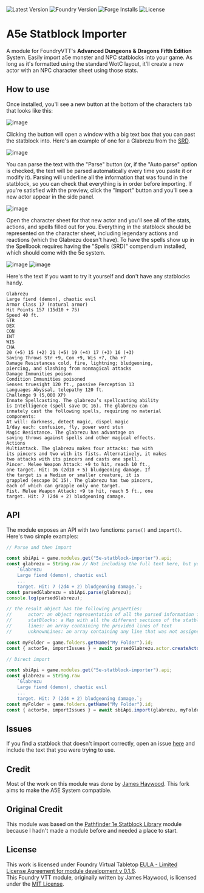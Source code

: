 ![Latest Version](https://img.shields.io/github/v/release/Aioros/5e-statblock-importer?filter=!*-*)
![Foundry Version](https://img.shields.io/endpoint?url=https%3A%2F%2Ffoundryshields.com%2Fversion%3Fstyle%3Dflat%26url%3Dhttps%3A%2F%2Fraw.githubusercontent.com%2FAioros%2F5e-statblock-importer%2Fmain%2Fmodule.json)
![Forge Installs](https://img.shields.io/badge/dynamic/json?label=Forge%20Installs&query=package.installs&suffix=%25&url=https%3A%2F%2Fforge-vtt.com%2Fapi%2Fbazaar%2Fpackage%2F5e-statblock-importer&colorB=blueviolet)
![License](https://img.shields.io/github/license/Aioros/5e-statblock-importer)

# A5e Statblock Importer
A module for FoundryVTT's **Advanced Dungeons & Dragons Fifth Edition** System. Easily import a5e monster and NPC statblocks into your game. As long as it's formatted using the standard WotC layout, it'll create a new actor with an NPC character sheet using those stats.

## How to use
Once installed, you'll see a new button at the bottom of the characters tab that looks like this:

![image](https://user-images.githubusercontent.com/5131886/128588603-cbbc558c-8ae5-4005-a56f-0c28afb6fcfd.png)

Clicking the button will open a window with a big text box that you can past the statblock into. Here's an example of one for a Glabrezu from the [SRD](https://dnd.wizards.com/articles/features/systems-reference-document-srd).

![image](https://github.com/user-attachments/assets/88767a1a-1ed1-45bd-a769-4c7f5ef4444b)

You can parse the text with the "Parse" button (or, if the "Auto parse" option is checked, the text will be parsed automatically every time you paste it or modify it). Parsing will underline all the information that was found in the statblock, so you can check that everything is in order before importing.
If you're satisfied with the preview, click the "Import" button and you'll see a new actor appear in the side panel.

![image](https://user-images.githubusercontent.com/5131886/128589018-48fc68f1-6e82-46fb-9d49-4e420cca3a26.png)

Open the character sheet for that new actor and you'll see all of the stats, actions, and spells filled out for you. Everything in the statblock should be represented on the character sheet, including legendary actions and reactions (which the Glabrezu doesn't have). To have the spells show up in the Spellbook requires having the "Spells (SRD)" compendium installed, which should come with the 5e system.

![image](https://github.com/user-attachments/assets/f6e20048-86ab-4457-ad95-328ce213397e)
![image](https://github.com/user-attachments/assets/7813a4cf-9f11-43e7-95c2-db9c27f0b315)

Here's the text if you want to try it yourself and don't have any statblocks handy.

```
Glabrezu
Large fiend (demon), chaotic evil
Armor Class 17 (natural armor)
Hit Points 157 (15d10 + 75)
Speed 40 ft.
STR
DEX
CON
INT
WIS
CHA
20 (+5) 15 (+2) 21 (+5) 19 (+4) 17 (+3) 16 (+3)
Saving Throws Str +9, Con +9, Wis +7, Cha +7
Damage Resistances cold, fire, lightning; bludgeoning,
piercing, and slashing from nonmagical attacks
Damage Immunities poison
Condition Immunities poisoned
Senses truesight 120 ft., passive Perception 13
Languages Abyssal, telepathy 120 ft.
Challenge 9 (5,000 XP)
Innate Spellcasting. The glabrezu’s spellcasting ability
is Intelligence (spell save DC 16). The glabrezu can
innately cast the following spells, requiring no material
components:
At will: darkness, detect magic, dispel magic
1/day each: confusion, fly, power word stun
Magic Resistance. The glabrezu has advantage on
saving throws against spells and other magical effects.
Actions
Multiattack. The glabrezu makes four attacks: two with
its pincers and two with its fists. Alternatively, it makes
two attacks with its pincers and casts one spell.
Pincer. Melee Weapon Attack: +9 to hit, reach 10 ft.,
one target. Hit: 16 (2d10 + 5) bludgeoning damage. If
the target is a Medium or smaller creature, it is
grappled (escape DC 15). The glabrezu has two pincers,
each of which can grapple only one target.
Fist. Melee Weapon Attack: +9 to hit, reach 5 ft., one
target. Hit: 7 (2d4 + 2) bludgeoning damage.
```

## API
The module exposes an API with two functions: `parse()` and `import()`. Here's two simple examples:

```js
// Parse and then import

const sbiApi = game.modules.get("5e-statblock-importer").api;
const glabrezu = String.raw // Not including the full text here, but you get the idea
    `Glabrezu
    Large fiend (demon), chaotic evil
    ...
    target. Hit: 7 (2d4 + 2) bludgeoning damage.`;
const parsedGlabrezu = sbiApi.parse(glabrezu);
console.log(parsedGlabrezu);

// the result object has the following properties:
//      actor: an object representation of all the parsed information for this creature
//      statBlocks: a Map with all the different sections of the statblock and the text lines assigned to them
//      lines: an array containing the provided lines of text
//      unknownLines: an array containing any line that was not assigned to a block.

const myFolder = game.folders.getName("My Folder").id;
const { actor5e, importIssues } = await parsedGlabrezu.actor.createActor5e(myFolder.id);
```
```js
// Direct import

const sbiApi = game.modules.get("5e-statblock-importer").api;
const glabrezu = String.raw
    `Glabrezu
    Large fiend (demon), chaotic evil
    ...
    target. Hit: 7 (2d4 + 2) bludgeoning damage.`;
const myFolder = game.folders.getName("My Folder").id;
const { actor5e, importIssues } = await sbiApi.import(glabrezu, myFolder.id);
```

## Issues
If you find a statblock that doesn't import correctly, open an issue [here](https://github.com/Aioros/5e-statblock-importer/issues) and include the text that you were trying to use.

## Credit
Most of the work on this module was done by [James Haywood](https://github.com/jbhaywood). This fork aims to make the A5E System compatible.

## Original Credit
This module was based on the [Pathfinder 1e Statblock Library](https://github.com/baileymh/statblock-library) module because I hadn't made a module before and needed a place to start.

## License
This work is licensed under Foundry Virtual Tabletop [EULA - Limited License Agreement for module development v 0.1.6](http://foundryvtt.com/pages/license.html).  
This Foundry VTT module, originally written by James Haywood, is licensed under the [MIT License](https://github.com/Aioros/5e-statblock-importer/blob/main/LICENSE).
